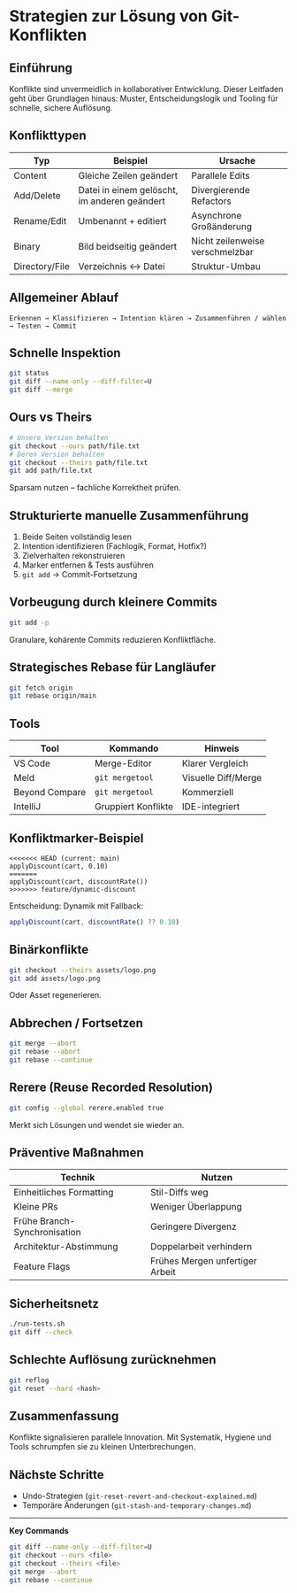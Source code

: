 # Strategien zur Lösung von Git-Konflikten

## Einführung
Konflikte sind unvermeidlich in kollaborativer Entwicklung. Dieser Leitfaden geht über Grundlagen hinaus: Muster, Entscheidungslogik und Tooling für schnelle, sichere Auflösung.

## Konflikttypen
| Typ | Beispiel | Ursache |
|-----|----------|---------|
| Content | Gleiche Zeilen geändert | Parallele Edits |
| Add/Delete | Datei in einem gelöscht, im anderen geändert | Divergierende Refactors |
| Rename/Edit | Umbenannt + editiert | Asynchrone Großänderung |
| Binary | Bild beidseitig geändert | Nicht zeilenweise verschmelzbar |
| Directory/File | Verzeichnis ↔ Datei | Struktur-Umbau |

## Allgemeiner Ablauf
```
Erkennen → Klassifizieren → Intention klären → Zusammenführen / wählen → Testen → Commit
```

## Schnelle Inspektion
```bash
git status
git diff --name-only --diff-filter=U
git diff --merge
```

## Ours vs Theirs
```bash
# Unsere Version behalten
git checkout --ours path/file.txt
# Deren Version behalten
git checkout --theirs path/file.txt
git add path/file.txt
```
Sparsam nutzen – fachliche Korrektheit prüfen.

## Strukturierte manuelle Zusammenführung
1. Beide Seiten vollständig lesen
2. Intention identifizieren (Fachlogik, Format, Hotfix?)
3. Zielverhalten rekonstruieren
4. Marker entfernen & Tests ausführen
5. `git add` → Commit-Fortsetzung

## Vorbeugung durch kleinere Commits
```bash
git add -p
```
Granulare, kohärente Commits reduzieren Konfliktfläche.

## Strategisches Rebase für Langläufer
```bash
git fetch origin
git rebase origin/main
```

## Tools
| Tool | Kommando | Hinweis |
|------|----------|---------|
| VS Code | Merge-Editor | Klarer Vergleich |
| Meld | `git mergetool` | Visuelle Diff/Merge |
| Beyond Compare | `git mergetool` | Kommerziell |
| IntelliJ | Gruppiert Konflikte | IDE-integriert |

## Konfliktmarker-Beispiel
```
<<<<<<< HEAD (current: main)
applyDiscount(cart, 0.10)
=======
applyDiscount(cart, discountRate())
>>>>>>> feature/dynamic-discount
```
Entscheidung: Dynamik mit Fallback:
```js
applyDiscount(cart, discountRate() ?? 0.10)
```

## Binärkonflikte
```bash
git checkout --theirs assets/logo.png
git add assets/logo.png
```
Oder Asset regenerieren.

## Abbrechen / Fortsetzen
```bash
git merge --abort
git rebase --abort
git rebase --continue
```

## Rerere (Reuse Recorded Resolution)
```bash
git config --global rerere.enabled true
```
Merkt sich Lösungen und wendet sie wieder an.

## Präventive Maßnahmen
| Technik | Nutzen |
|---------|--------|
| Einheitliches Formatting | Stil-Diffs weg |
| Kleine PRs | Weniger Überlappung |
| Frühe Branch-Synchronisation | Geringere Divergenz |
| Architektur-Abstimmung | Doppelarbeit verhindern |
| Feature Flags | Frühes Mergen unfertiger Arbeit |

## Sicherheitsnetz
```bash
./run-tests.sh
git diff --check
```

## Schlechte Auflösung zurücknehmen
```bash
git reflog
git reset --hard <hash>
```

## Zusammenfassung
Konflikte signalisieren parallele Innovation. Mit Systematik, Hygiene und Tools schrumpfen sie zu kleinen Unterbrechungen.

## Nächste Schritte
- Undo-Strategien (`git-reset-revert-and-checkout-explained.md`)
- Temporäre Änderungen (`git-stash-and-temporary-changes.md`)

---
**Key Commands**
```bash
git diff --name-only --diff-filter=U
git checkout --ours <file>
git checkout --theirs <file>
git merge --abort
git rebase --continue
```
